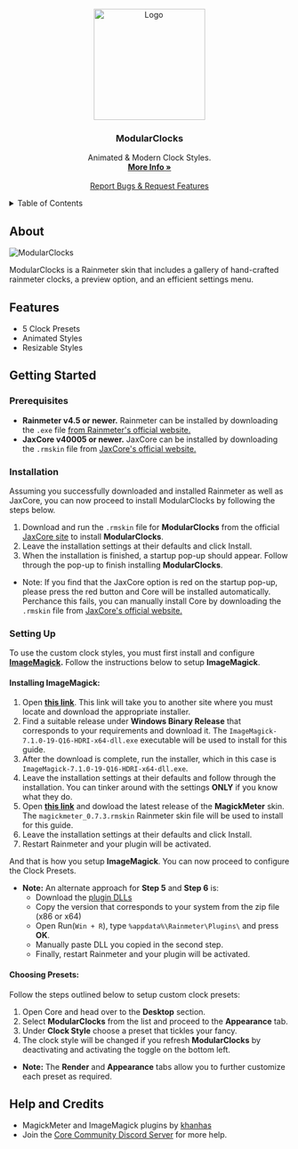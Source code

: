 
<br />
<div align="center">
  <a href="https://github.com/Jax-Core/ModularClocks">
    <img src="https://i.imgur.com/716pCXy.png" alt="Logo" width="200" height="200">
  </a>

<h3 align="center">ModularClocks</h3>

  <p align="center">
    Animated & Modern Clock Styles.
    <br />
    <a href="https://www.deviantart.com/jaxoriginals/art/ModularClocks-v2-1-883898019"><strong>More Info »</strong></a>
    <br />
    <br />
    <a href="https://discord.gg/JmgehPSDD6">Report Bugs & Request Features </a>
  </p>
</div>


<!-- TABLE OF CONTENTS -->
<details>
  <summary>Table of Contents</summary>
  <ol>
    <li>
      <a href="#about">About</a>
    </li>
    <li>
      <a href="#Features">Features</a>
    </li>
    <li>
      <a href="#getting-started">Getting Started</a>
      <ul>
        <li><a href="#prerequisites">Prerequisites</a></li>
        <li><a href="#installation">Installation</a></li>
        <li><a href="#setting-up">Styles Setup</a></li>
      </ul>
    </li>
    <li> <a href="#help-and-credits">Help & Credits</a></li>

  </ol>
</details>


## About

![ModularClocks](https://images-wixmp-ed30a86b8c4ca887773594c2.wixmp.com/i/97bfd084-7ef0-496f-a835-3c41f482d38c/dem902r-659bc44d-7939-4cc8-9eb4-e638bf22c97d.png)

ModularClocks is a Rainmeter skin that includes a gallery of hand-crafted rainmeter clocks, a preview option, and an efficient settings menu.


## Features

* 5 Clock Presets
* Animated Styles
* Resizable Styles 

## Getting Started

### Prerequisites

- **Rainmeter v4.5 or newer.** Rainmeter can be installed by downloading the `.exe` file [from Rainmeter's official website.](https://www.rainmeter.net/)
- **JaxCore v40005 or newer.** JaxCore can be installed by downloading the `.rmskin` file from [JaxCore's official website.](https://jax-core.github.io/)

### Installation

Assuming you successfully downloaded and installed Rainmeter as well as JaxCore, you can now proceed to install ModularClocks by following the steps below.

1. Download and run the `.rmskin` file for **ModularClocks** from the official [JaxCore site](https://jax-core.github.io/) to install **ModularClocks**.
2. Leave the installation settings at their defaults and click Install.
3. When the installation is finished, a startup pop-up should appear. Follow through the pop-up to finish installing **ModularClocks**.

* Note:  If you find that the JaxCore option is red on the startup pop-up, please press the red button and Core will be installed automatically. Perchance this fails, you can manually install Core by downloading the `.rmskin` file from [JaxCore's official website.](https://jax-core.github.io/)

### Setting Up

To use the custom clock styles, you must first install and configure **[ImageMagick](https://github.com/khanhas/MagickMeter).** Follow the instructions below to setup **ImageMagick**.


#### Installing ImageMagick:

1. Open **[this link](https://www.imagemagick.org/script/download.php#windows)**. This link will take you to another site where you must locate and download the appropriate installer.
2. Find a suitable release under **Windows Binary Release** that corresponds to your requirements and download it. The `ImageMagick-7.1.0-19-Q16-HDRI-x64-dll.exe` executable will be used to install for this guide.
3. After the download is complete, run the installer, which in this case is `ImageMagick-7.1.0-19-Q16-HDRI-x64-dll.exe`.
4. Leave the installation settings at their defaults and follow through the installation. You can tinker around with the settings **ONLY** if you know what they do.
5. Open **[this link](https://github.com/khanhas/MagickMeter/releases)** and dowload the latest release of the **MagickMeter** skin. The `magickmeter_0.7.3.rmskin` Rainmeter skin file will be used to install for this guide. 
6. Leave the installation settings at their defaults and click Install.
7. Restart Rainmeter and your plugin will be activated.

And that is how you setup **ImageMagick**. You can now proceed to configure the Clock Presets.

* **Note:** An alternate approach for **Step 5** and **Step 6** is:
  - Download the [plugin DLLs](https://github.com/khanhas/MagickMeter/releases)
  - Copy the version that corresponds to your system from the zip file (x86 or x64)
  - Open Run(`Win + R`), type `%appdata%\Rainmeter\Plugins\` and press **OK**.
  - Manually paste DLL you copied in the second step.
  - Finally, restart Rainmeter and your plugin will be activated.

#### Choosing Presets:
Follow the steps outlined below to setup custom clock presets:

1. Open Core and head over to the **Desktop** section.
2. Select **ModularClocks** from the list and proceed to the **Appearance** tab.
3. Under **Clock Style** choose a preset that tickles your fancy.
4. The clock style will be changed if you refresh **ModularClocks** by deactivating and activating the toggle on the bottom left.

* **Note:** The **Render** and **Appearance** tabs allow you to further customize each preset as required.

## Help and Credits
- MagickMeter and ImageMagick plugins by [khanhas](https://github.com/khanhas)
- Join the [Core Community Discord Server](https://discord.gg/JmgehPSDD6) for more help.
